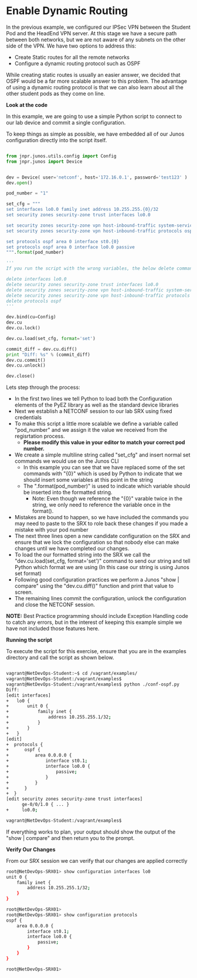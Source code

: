 Enable Dynamic Routing
======================
In the previous example, we configured our IPSec VPN between the Student Pod and the HeadEnd VPN server. At this stage we have a secure path between both networks, but we are not aware of any subnets on the other side of the VPN. We have two options to address this:

-	Create Static routes for all the remote networks
-	Configure a dynamic routing protocol such as OSPF

While creating static routes is usually an easier answer, we decided that OSPF would be a far more scalable answer to this problem. The advantage of using a dynamic routing protocol is that we can also learn about all the other student pods as they come on line.

**Look at the code**

In this example, we are going to use a simple Python script to connect to our lab device and commit a single configuration.

To keep things as simple as possible, we have embedded all of our Junos configuration directly into the script itself.

```python

from jnpr.junos.utils.config import Config
from jnpr.junos import Device


dev = Device( user='netconf', host='172.16.0.1', password='test123' )
dev.open()

pod_number = "1"

set_cfg = """
set interfaces lo0.0 family inet address 10.255.255.{0}/32
set security zones security-zone trust interfaces lo0.0

set security zones security-zone vpn host-inbound-traffic system-services all
set security zones security-zone vpn host-inbound-traffic protocols ospf

set protocols ospf area 0 interface st0.{0}
set protocols ospf area 0 interface lo0.0 passive
""".format(pod_number)

'''
If you run the script with the wrong variables, the below delete commands should

delete interfaces lo0.0
delete security zones security-zone trust interfaces lo0.0
delete security zones security-zone vpn host-inbound-traffic system-services  all
delete security zones security-zone vpn host-inbound-traffic protocols ospf
delete protocols ospf
'''

dev.bind(cu=Config)
dev.cu
dev.cu.lock()

dev.cu.load(set_cfg, format='set')

commit_diff = dev.cu.diff()
print "Diff: %s" % (commit_diff)
dev.cu.commit()
dev.cu.unlock()

dev.close()

```

Lets step through the process:

-	In the first two lines we tell Python to load both the Configuration elements of the PyEZ library as well as the standard device libraries
-	Next we establish a NETCONF session to our lab SRX using fixed credentials
-	To make this script a little more scalable we define a variable called "pod_number" and we assign it the value we received from the regisrtation process.
	-	**Please modify this value in your editor to match your correct pod number.**
-	We create a simple multiline string called "set_cfg" and insert normal set commands we would use on the Junos CLI
	-	In this example you can see that we have replaced some of the set commands with "{0}" which is used by Python to indicate that we should insert some variables at this point in the string
	-	The ".format(pod_number)" is used to indicate which variable should be inserted into the formatted string.
		-	Note: Even though we reference the "{0}" varable twice in the string, we only need to reference the variable once in the format().
-	Mistakes are bound to happen, so we have included the commands you may need to paste to the SRX to role back these changes if you made a mistake with your pod number
-	The next three lines open a new candidate configuration on the SRX and ensure that we lock the configuration so that nobody else can make changes until we have completed our changes.
-	To load the our formatted string into the SRX we call the "dev.cu.load(set_cfg, format='set')" command to send our string and tell Python which format we are using (In this case our string is using Junos set format)
-	Following good configuration practices we perform a Junos "show | compare" using the "dev.cu.diff()" function and print that value to screen.
-	The remaining lines commit the configuration, unlock the configuration and close the NETCONF session.

**NOTE:** Best Practice programming should include Exception Handling code to catch any errors, but in the interest of keeping this example simple we have not included those features here.

**Running the script**

To execute the script for this exercise, ensure that you are in the examples directory and call the script as shown below.

```bash

vagrant@NetDevOps-Student:~$ cd /vagrant/examples/
vagrant@NetDevOps-Student:/vagrant/examples$
vagrant@NetDevOps-Student:/vagrant/examples$ python ./conf-ospf.py
Diff:
[edit interfaces]
+   lo0 {
+       unit 0 {
+           family inet {
+               address 10.255.255.1/32;
+           }
+       }
+   }
[edit]
+  protocols {
+      ospf {
+          area 0.0.0.0 {
+              interface st0.1;
+              interface lo0.0 {
+                  passive;
+              }
+          }
+      }
+  }
[edit security zones security-zone trust interfaces]
      ge-0/0/1.0 { ... }
+     lo0.0;

vagrant@NetDevOps-Student:/vagrant/examples$
```

If everything works to plan, your output should show the output of the "show | compare" and then return you to the prompt.


**Verify Our Changes**

From our SRX session we can verify that our changes are applied correctly

```bash
root@NetDevOps-SRX01> show configuration interfaces lo0
unit 0 {
    family inet {
        address 10.255.255.1/32;
    }
}

root@NetDevOps-SRX01>
root@NetDevOps-SRX01> show configuration protocols
ospf {
    area 0.0.0.0 {
        interface st0.1;
        interface lo0.0 {
            passive;
        }
    }
}

root@NetDevOps-SRX01>
```